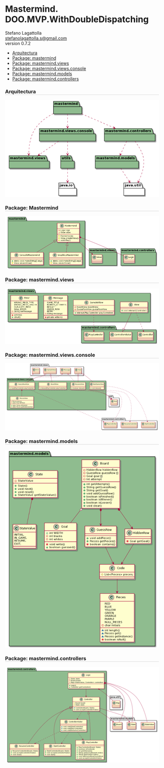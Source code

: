 <!DOCTYPE html>
<html lang="en">
<head>
<meta charset="UTF-8">
<meta http-equiv="X-UA-Compatible" content="IE=edge">
<meta name="viewport" content="width=device-width, initial-scale=1.0">
<meta name="author" content="Stefano Lagattolla">
<link rel="stylesheet" href="https://fonts.googleapis.com/css?family=Open+Sans:300,300italic,400,400italic,600,600italic%7CNoto+Serif:400,400italic,700,700italic%7CDroid+Sans+Mono:400,700">
<link rel="stylesheet" href="https://cdnjs.cloudflare.com/ajax/libs/font-awesome/4.7.0/css/font-awesome.min.css">
</head>
<body>
   <h1>Mastermind. DOO.MVP.WithDoubleDispatching</h1>
   <div class="info">
    <span id="author" class="author">Stefano Lagattolla</span><br>
    <span id="email" class="email"><a href="mailto:stefanolagattolla.s@gmail.com">stefanolagattolla.s@gmail.com</a></span><br>
    <span id="revnumber">version 0.7.2</span>
   </div>
   <div id="indice">
        <ul>
            <li><a href="#arquitectura">Arquitectura</a></li>
            <li><a href="#paquete_mastermind">Package: mastermind</a></li>
            <li><a href="#paquete_view">Package: mastermind.views</a></li>
            <li><a href="#paquete_view_console">Package: mastermind.views.console</a></li>
            <li><a href="#paquete_models">Package: mastermind.models</a></li>
            <li><a href="#paquete_controllers">Package: mastermind.controllers</a></li>
        </ul>
   </div>
    <div id="arquitectura">
        <h3 style="border-bottom: 1px solid lightgrey">Arquitectura</h3>
        <img src="assets/img/arquitecturaDoubleDispatching.png">
    </div>
    <div id="paquete_mastermind">
        <h3 style="border-bottom: 1px solid lightgrey">Package: Mastermind</h3>
        <img src="assets/img/paqueteMastermindDOO.png">
    </div>
    <div id="paquete_view">
        <h3 style="border-bottom: 1px solid lightgrey">Package: mastermind.views</h3>
        <img src="assets/img/views_package.png">
    </div>
    <div id="paquete_view_console">
        <h3 style="border-bottom: 1px solid lightgrey">Package: mastermind.views.console</h3>
        <img src="assets/img/views_console_package.png">
    </div>
    <div id="paquete_models">
        <h3 style="border-bottom: 1px solid lightgrey">Package: mastermind.models</h3>
        <img src="assets/img/model_package.png">
    </div>
    <div id="paquete_controllers">
        <h3 style="border-bottom: 1px solid lightgrey">Package: mastermind.controllers</h3>
        <img src="assets/img/controller_package.png">
    </div>
</body>
</html>